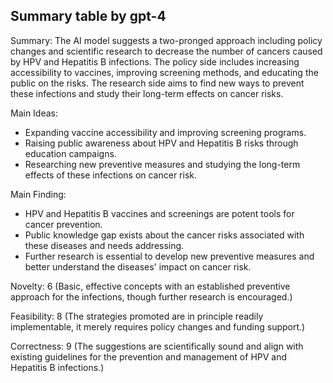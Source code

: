 ## Summary table by gpt-4
Summary: 
The AI model suggests a two-pronged approach including policy changes and scientific research to decrease the number of cancers caused by HPV and Hepatitis B infections. The policy side includes increasing accessibility to vaccines, improving screening methods, and educating the public on the risks. The research side aims to find new ways to prevent these infections and study their long-term effects on cancer risks.

Main Ideas: 
- Expanding vaccine accessibility and improving screening programs.
- Raising public awareness about HPV and Hepatitis B risks through education campaigns.
- Researching new preventive measures and studying the long-term effects of these infections on cancer risk.

Main Finding: 
- HPV and Hepatitis B vaccines and screenings are potent tools for cancer prevention.
- Public knowledge gap exists about the cancer risks associated with these diseases and needs addressing.
- Further research is essential to develop new preventive measures and better understand the diseases' impact on cancer risk.

Novelty: 6 
(Basic, effective concepts with an established preventive approach for the infections, though further research is encouraged.)

Feasibility: 8 
(The strategies promoted are in principle readily implementable, it merely requires policy changes and funding support.)

Correctness: 9 
(The suggestions are scientifically sound and align with existing guidelines for the prevention and management of HPV and Hepatitis B infections.)